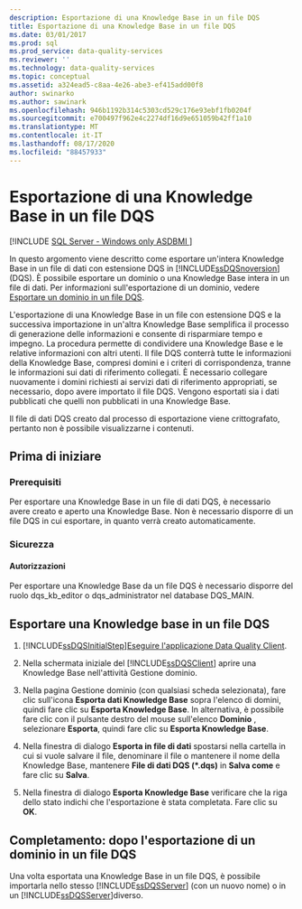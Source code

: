 ```yaml
---
description: Esportazione di una Knowledge Base in un file DQS
title: Esportazione di una Knowledge Base in un file DQS
ms.date: 03/01/2017
ms.prod: sql
ms.prod_service: data-quality-services
ms.reviewer: ''
ms.technology: data-quality-services
ms.topic: conceptual
ms.assetid: a324ead5-c8aa-4e26-abe3-ef415add00f8
author: swinarko
ms.author: sawinark
ms.openlocfilehash: 946b1192b314c5303cd529c176e93ebf1fb0204f
ms.sourcegitcommit: e700497f962e4c2274df16d9e651059b42ff1a10
ms.translationtype: MT
ms.contentlocale: it-IT
ms.lasthandoff: 08/17/2020
ms.locfileid: "88457933"
---
```

# <a name="export-a-knowledge-base-to-a-dqs-file"></a>Esportazione di una Knowledge Base in un file DQS

[!INCLUDE [SQL Server - Windows only ASDBMI  ](../includes/applies-to-version/sqlserver.md)]

  In questo argomento viene descritto come esportare un'intera Knowledge Base in un file di dati con estensione DQS in [!INCLUDE[ssDQSnoversion](../includes/ssdqsnoversion-md.md)] (DQS). È possibile esportare un dominio o una Knowledge Base intera in un file di dati. Per informazioni sull'esportazione di un dominio, vedere [Esportare un dominio in un file DQS](../data-quality-services/export-a-domain-to-a-dqs-file.md).  
  
 L'esportazione di una Knowledge Base in un file con estensione DQS e la successiva importazione in un'altra Knowledge Base semplifica il processo di generazione delle informazioni e consente di risparmiare tempo e impegno. La procedura permette di condividere una Knowledge Base e le relative informazioni con altri utenti. Il file DQS conterrà tutte le informazioni della Knowledge Base, compresi domini e i criteri di corrispondenza, tranne le informazioni sui dati di riferimento collegati. È necessario collegare nuovamente i domini richiesti ai servizi dati di riferimento appropriati, se necessario, dopo avere importato il file DQS. Vengono esportati sia i dati pubblicati che quelli non pubblicati in una Knowledge Base.  
  
 Il file di dati DQS creato dal processo di esportazione viene crittografato, pertanto non è possibile visualizzarne i contenuti.  
  
##  <a name="before-you-begin"></a><a name="BeforeYouBegin"></a> Prima di iniziare  
  
###  <a name="prerequisites"></a><a name="Prerequisites"></a> Prerequisiti  
 Per esportare una Knowledge Base in un file di dati DQS, è necessario avere creato e aperto una Knowledge Base. Non è necessario disporre di un file DQS in cui esportare, in quanto verrà creato automaticamente.  
  
###  <a name="security"></a><a name="Security"></a> Sicurezza  
  
####  <a name="permissions"></a><a name="Permissions"></a> Autorizzazioni  
 Per esportare una Knowledge Base da un file DQS è necessario disporre del ruolo dqs_kb_editor o dqs_administrator nel database DQS_MAIN.  
  
##  <a name="export-a-knowledge-base-to-a-dqs-file"></a><a name="Export"></a> Esportare una Knowledge base in un file DQS  
  
1.  [!INCLUDE[ssDQSInitialStep](../includes/ssdqsinitialstep-md.md)][Eseguire l'applicazione Data Quality Client](../data-quality-services/run-the-data-quality-client-application.md).  
  
2.  Nella schermata iniziale del [!INCLUDE[ssDQSClient](../includes/ssdqsclient-md.md)] aprire una Knowledge Base nell'attività Gestione dominio.  
  
3.  Nella pagina Gestione dominio (con qualsiasi scheda selezionata), fare clic sull'icona **Esporta dati Knowledge Base** sopra l'elenco di domini, quindi fare clic su **Esporta Knowledge Base**. In alternativa, è possibile fare clic con il pulsante destro del mouse sull'elenco **Dominio** , selezionare **Esporta**, quindi fare clic su **Esporta Knowledge Base**.  
  
4.  Nella finestra di dialogo **Esporta in file di dati** spostarsi nella cartella in cui si vuole salvare il file, denominare il file o mantenere il nome della Knowledge Base, mantenere **File di dati DQS (\*.dqs)** in **Salva come** e fare clic su **Salva**.  
  
5.  Nella finestra di dialogo **Esporta Knowledge Base** verificare che la riga dello stato indichi che l'esportazione è stata completata. Fare clic su **OK**.  
  
##  <a name="follow-up-after-exporting-a-domain-to-a-dqs-file"></a><a name="FollowUp"></a> Completamento: dopo l'esportazione di un dominio in un file DQS  
 Una volta esportata una Knowledge Base in un file DQS, è possibile importarla nello stesso [!INCLUDE[ssDQSServer](../includes/ssdqsserver-md.md)] (con un nuovo nome) o in un [!INCLUDE[ssDQSServer](../includes/ssdqsserver-md.md)]diverso.  
  
  
